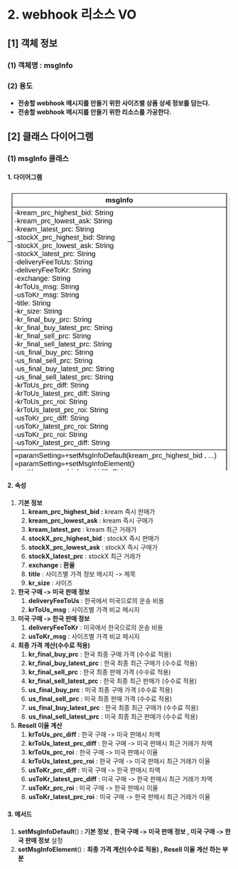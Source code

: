 # 2. webhook 리소스 VO



## \[1] 객체 정보

### (1) 객체명 : msgInfo

### (2) 용도

* **전송할 webhook 메시지를 만들기 위한 사이즈별 상품 상세 정보를 담는다.**
* **전송할 webhook 메시지를 만들기 위한 리소스를 가공한다.**

## \[2] 클래스 다이어그램

### (1) msgInfo 클래스

#### 1. 다이어그램&#x20;

![](<../../../../.gitbook/assets/image (1) (3).png>)

#### 2. 속성

1. **기본 정보**
   1. **kream\_prc\_highest\_bid :** kream 즉시 판매가
   2. **kream\_prc\_lowest\_ask** : kream 즉시 구매가
   3. **kream\_latest\_prc** : kream 최근 거래가
   4. **stockX\_prc\_highest\_bid** : stockX 즉시 판매가
   5. **stockX\_prc\_lowest\_ask** : stockX 즉시 구매가
   6. **stockX\_latest\_prc** : stockX 최근 거래가
   7. **exchange : 환율**
   8. **title** : 사이즈별 가격 정보 메시지 -> 제목
   9. **kr\_size** : 사이즈
2. **한국 구매 -> 미국 판매 정보**
   1. **deliveryFeeToUs** : 한국에서 미국으로의 운송 비용
   2. **krToUs\_msg** : 사이즈별 가격 비교 메시지
3. **미국 구매 -> 한국 판매 정보**
   1. **deliveryFeeToKr** : 미국에서 한국으로의 운송 비용
   2. **usToKr\_msg** :  사이즈별 가격 비교 메시지
4. **최종 가격 계산(수수료 적용)**
   1. **kr\_final\_buy\_prc** : 한국 최종 구매 가격 (수수료 적용)&#x20;
   2. **kr\_final\_buy\_latest\_prc** : 한국 최종 최근 구매가 (수수료 적용)&#x20;
   3. **kr\_final\_sell\_prc** : 한국 최종 판매 가격 (수수료 적용)&#x20;
   4. **kr\_final\_sell\_latest\_prc** : 한국 최종 최근 판매가 (수수료 적용)&#x20;
   5. **us\_final\_buy\_prc** : 미국 최종 구매 가격 (수수료 적용)&#x20;
   6. **us\_final\_sell\_prc** : 미국 최종 판매 가격 (수수료 적용)&#x20;
   7. **us\_final\_buy\_latest\_prc** : 한국 최종 최근 구매가 (수수료 적용)&#x20;
   8. **us\_final\_sell\_latest\_prc** : 미국 최종 최근 판매가 (수수료 적용)&#x20;
5. **Resell 이율 계산**
   1. **krToUs\_prc\_diff** : 한국 구매 -> 미국 판매시 차액
   2. **krToUs\_latest\_prc\_diff** : 한국 구매 -> 미국 판매시 최근 거래가 차액
   3. **krToUs\_prc\_roi** : 한국 구매 -> 미국 판매시 이율
   4. **krToUs\_latest\_prc\_roi** :  한국 구매 -> 미국 판매시 최근 거래가 이율
   5. **usToKr\_prc\_diff** : 미국 구매 -> 한국 판매시 차액
   6. **usToKr\_latest\_prc\_diff** : 미국 구매 -> 한국 판매시 최근 거래가 차액
   7. **usToKr\_prc\_roi** : 미국 구매 -> 한국 판매시 이율
   8. **usToKr\_latest\_prc\_roi** : 미국 구매 -> 한국 판매시 최근 거래가 이율

#### 3. 메서드

1. **setMsgInfoDefault**() **: 기본 정보** , **한국 구매 -> 미국 판매 정보 , 미국 구매 -> 한국 판매 정보** 설정
2. **setMsgInfoElement**() : **최종 가격 계산(수수료 적용) , Resell 이율 계산 하는 부분**

